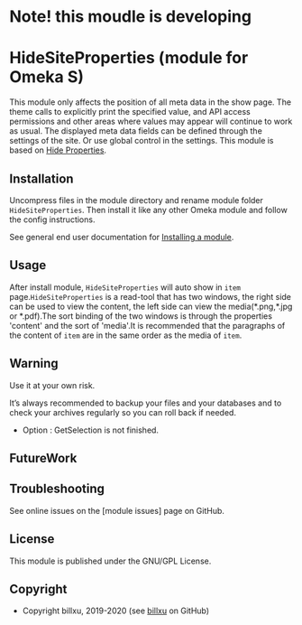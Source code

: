 
# Note! this moudle is developing

HideSiteProperties (module for Omeka S)
===================================
This module only affects the position of all meta data in the show page. 
The theme calls to explicitly print the specified value, and API access permissions and other areas where values may appear will continue to work as usual.
The displayed meta data fields can be defined through the settings of the site. Or use global control in the settings.
This module is based on [Hide Properties].


Installation
------------
Uncompress files in the module directory and rename module folder `HideSiteProperties`.
Then install it like any other Omeka module and follow the config instructions.

See general end user documentation for [Installing a module].

Usage
-----
After install module, `HideSiteProperties` will auto show in `item` page.`HideSiteProperties` is a read-tool that has two windows, the right side can be used to view the content, the left side can view the media(\*.png,\*.jpg or \*.pdf).The sort binding of the two windows is through the properties 'content' and the sort of 'media'.It is recommended that the paragraphs of the content of `item` are in the same order as the media of `item`.

Warning
-------

Use it at your own risk.

It’s always recommended to backup your files and your databases and to check
your archives regularly so you can roll back if needed.

- Option : GetSelection is not finished.

FutureWork
----------


Troubleshooting
---------------

See online issues on the [module issues] page on GitHub.


License
-------

This module is published under the GNU/GPL License.


Copyright
---------

* Copyright billxu, 2019-2020 (see [billxu] on GitHub)


[Omeka S]: https://omeka.org/s
[Installing a module]: http://dev.omeka.org/docs/s/user-manual/modules/#installing-modules
[GNU/GPL]: https://www.gnu.org/licenses/gpl-3.0.html
[FSF]: https://www.fsf.org
[OSI]: http://opensource.org
[billxu]: https://github.com/billxu0521 "Billxu"
[Vue]: https://vuejs.org/
[Hide Properties]: https://github.com/zerocrates/HideProperties